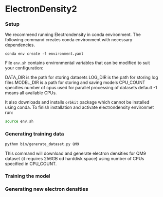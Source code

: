 # ElectronDensity2

### Setup

We recommend running Electrondensity in conda environment. The following command creates conda environment with necessary dependencies. 

`conda env create -f environment.yaml`

File `env.sh` contains environmental variables that can be modified to suit your configuration:

DATA_DIR is the path for storing datasets
LOG_DIR is the path for storing log files
MODEL_DIR is a path for storing and saving models
CPU_COUNT specifies number of cpus used for parallel processing of datasets default -1 means all available CPUs.

It also downloads and installs `orbkit` package which cannot be installed using conda. To finish installation and activate electrondensity environmet run:
```sh
source env.sh
```
### Generating training data
```sh
python bin/generate_dataset.py QM9
```
This command will download and generate electron densities for QM9 dataset (it requires 256GB od harddisk space) using number of CPUs specified in CPU_COUNT.
### Training the model
### Generating new electron densities
